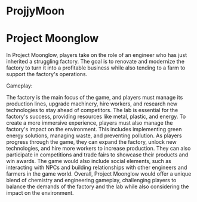 # ProjjyMoon
# Project Moonglow

In Project Moonglow, players take on the role of an engineer who has just inherited a struggling factory. The goal is to renovate and modernize the factory to turn it into a profitable business while also tending to a farm to support the factory's operations.

Gameplay:

The factory is the main focus of the game, and players must manage its production lines, upgrade machinery, hire workers, and research new technologies to stay ahead of competitors.
The lab is essential for the factory's success, providing resources like metal, plastic, and energy. 
To create a more immersive experience, players must also manage the factory's impact on the environment. This includes implementing green energy solutions, managing waste, and preventing pollution.
As players progress through the game, they can expand the factory, unlock new technologies, and hire more workers to increase production. They can also participate in competitions and trade fairs to showcase their products and win awards.
The game would also include social elements, such as interacting with NPCs and building relationships with other engineers and farmers in the game world.
Overall, Project Moonglow would offer a unique blend of chemistry and engineering gameplay, challenging players to balance the demands of the factory and the lab while also considering the impact on the environment.
